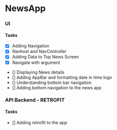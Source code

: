 # NewsApp

### UI
#### Tasks
- [x] Adding Navigation
- [x] Navhost and NavController
- [x] Adding Data to Top News Screen
- [x] Navigate with argument
- [] Displaying News details
- [] Adding AppBar and formatting date in time logo
- [] Understanding bottom bar navigation
- [] Adding bottom navigation to the news app


### API Backend - RETROFIT
#### Tasks
- [] Adding retrofit to the app
